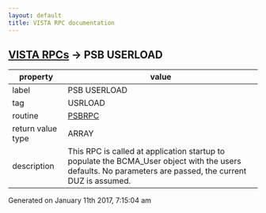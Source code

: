 ```yaml
---
layout: default
title: VISTA RPC documentation
---
```




## [VISTA RPCs](TableOfContent.md) &#8594; PSB USERLOAD 

 property | value 
--- | --- 
 label | PSB USERLOAD
 tag | USRLOAD
 routine | [PSBRPC](http://code.osehra.org/dox/Routine_PSBRPC_source.html)
 return value type | ARRAY
 description | This RPC is called at application startup to populate the BCMA_User object with the users defaults.  No parameters are passed, the current DUZ is assumed.




 Generated on January 11th 2017, 7:15:04 am